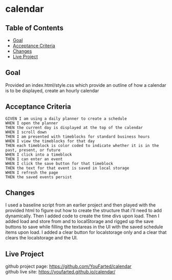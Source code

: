 # calendar

## Table of Contents

* [Goal](#goal)
* [Acceptance Criteria](#acceptance-criteria)
* [Changes](#changes)
* [Live Project](#live-project)

## Goal

Provided an index.html/style.css which provide an outline of how a calendar is to be displayed, create an hourly calendar
## Acceptance Criteria
```
GIVEN I am using a daily planner to create a schedule
WHEN I open the planner
THEN the current day is displayed at the top of the calendar
WHEN I scroll down
THEN I am presented with timeblocks for standard business hours
WHEN I view the timeblocks for that day
THEN each timeblock is color coded to indicate whether it is in the past, present, or future
WHEN I click into a timeblock
THEN I can enter an event
WHEN I click the save button for that timeblock
THEN the text for that event is saved in local storage
WHEN I refresh the page
THEN the saved events persist
```

## Changes
I used a baseline script from an earlier project and then
played with the provided html to figure out how to create the structure that i'll need to add dynamically.  Then I added code to create the time divs upon load. Then I added
load and store from and to localStorage and rigged up the save buttons to save while filling the textareas in the UI
with the saved schedule items upon load.  I added a clear
button for localstorage only and a clear that clears the
localstorage and the UI.

## Live Project

github project page: https://github.com/YouFarted/calendar<br/>
github live site: https://youfarted.github.io/calendar/
